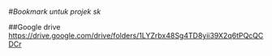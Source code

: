 #_Bookmark untuk projek sk_

##Google drive
https://drive.google.com/drive/folders/1LYZrbx48Sg4TD8yii39X2q6tPQcQCDCr
